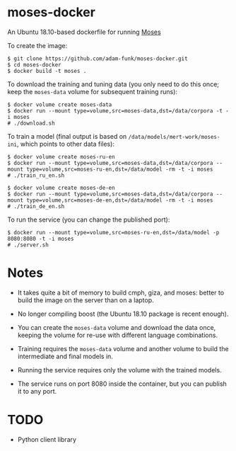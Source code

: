 # moses-docker
An Ubuntu 18.10-based dockerfile for running [Moses](http://www.statmt.org/moses)

To create the image:

    $ git clone https://github.com/adam-funk/moses-docker.git
    $ cd moses-docker
    $ docker build -t moses .

To download the training and tuning data (you only need to do this once; keep the `moses-data` volume for subsequent training runs):

    $ docker volume create moses-data
    $ docker run --mount type=volume,src=moses-data,dst=/data/corpora -t -i moses
    # ./download.sh

To train a model (final output is based on `/data/models/mert-work/moses-ini`, which points to other data files):
   
    $ docker volume create moses-ru-en
    $ docker run --mount type=volume,src=moses-data,dst=/data/corpora --mount type=volume,src=moses-ru-en,dst=/data/model -rm -t -i moses
    # ./train_ru_en.sh

    $ docker volume create moses-de-en
    $ docker run --mount type=volume,src=moses-data,dst=/data/corpora --mount type=volume,src=moses-de-en,dst=/data/model -rm -t -i moses
    # ./train_de_en.sh

To run the service (you can change the published port):

    $ docker run --mount type=volume,src=moses-ru-en,dst=/data/model -p 8080:8080 -t -i moses
    # ./server.sh

# Notes

- It takes quite a bit of memory to build cmph, giza, and moses: better to build the image on the server than on a laptop.

- No longer compiling boost (the Ubuntu 18.10 package is recent enough).

- You can create the `moses-data` volume and download the data once, keeping the volume for re-use with different language combinations.

- Training requires the `moses-data` volume and another volume to build the intermediate and final models in.

- Running the service requires only the volume with the trained models.

- The service runs on port 8080 inside the container, but you can publish it to any port.

# TODO

- Python client library
